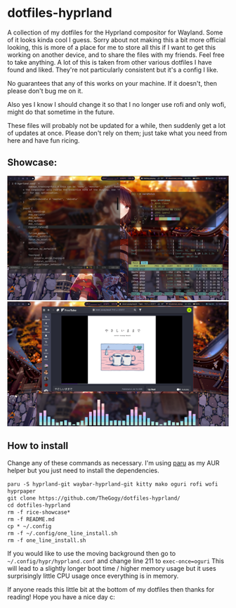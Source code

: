 # dotfiles-hyprland
A collection of my dotfiles for the Hyprland compositor for Wayland. Some of it looks kinda cool I guess.
Sorry about not making this a bit more official looking, this is more of a place for me to store all this if I want to get this working on another device, and to share the files with my friends. Feel free to take anything. A lot of this is taken from other various dotfiles I have found and liked. They're not particularly consistent but it's a config I like.

No guarantees that any of this works on your machine. If it doesn't, then please don't bug me on it.

Also yes I know I should change it so that I no longer use rofi and only wofi, might do that sometime in the future.

These files will probably not be updated for a while, then suddenly get a lot of updates at once. Please don't rely on them; just take what you need from here and have fun ricing.

## Showcase:
![Showcase 1](https://github.com/TheGogy/dotfiles-hyprland/blob/main/rice-showcase.png)
![Showcase 2](https://github.com/TheGogy/dotfiles-hyprland/blob/main/rice-showcase-2.png)

## How to install

Change any of these commands as necessary. I'm using [paru](https://github.com/morganamilo/paru) as my AUR helper but you just need to install the dependencies.
```
paru -S hyprland-git waybar-hyprland-git kitty mako oguri rofi wofi hyprpaper
git clone https://github.com/TheGogy/dotfiles-hyprland/
cd dotfiles-hyprland
rm -f rice-showcase* 
rm -f README.md
cp * ~/.config
rm -f ~/.config/one_line_install.sh
rm -f one_line_install.sh
```
If you would like to use the moving background then go to `~/.config/hypr/hyprland.conf` and change line 211 to `exec-once=oguri`
This will lead to a slightly longer boot time / higher memory usage but it uses surprisingly little CPU usage once everything is in memory.

If anyone reads this little bit at the bottom of my dotfiles then thanks for reading! Hope you have a nice day c:
